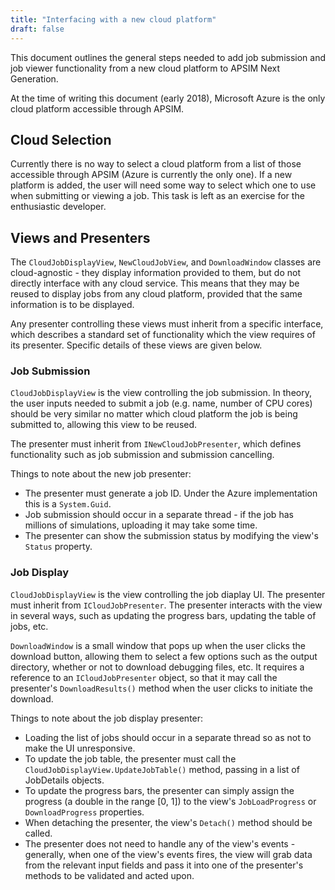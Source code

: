 ```yaml
---
title: "Interfacing with a new cloud platform"
draft: false
---
```


This document outlines the general steps needed to add job submission and job viewer functionality from a new cloud platform to APSIM Next Generation.

At the time of writing this document (early 2018), Microsoft Azure is the only cloud platform accessible through APSIM.

## Cloud Selection

Currently there is no way to select a cloud platform from a list of those accessible through APSIM (Azure is currently the only one). If a new platform is added, the user will need some way to select which one to use when submitting or viewing a job. This task is left as an exercise for the enthusiastic developer.

## Views and Presenters

The `CloudJobDisplayView`, `NewCloudJobView`, and `DownloadWindow` classes are cloud-agnostic - they display information provided to them, but do not directly interface with any cloud service. This means that they may be reused to display jobs from any cloud platform, provided that the same information is to be displayed.

Any presenter controlling these views must inherit from a specific interface, which describes a standard set of functionality which the view requires of its presenter. Specific details of these views are given below.

### Job Submission

`CloudJobDisplayView` is the view controlling the job submission. In theory, the user inputs needed to submit a job (e.g. name, number of CPU cores) should be very similar no matter which cloud platform the job is being submitted to, allowing this view to be reused.

The presenter must inherit from `INewCloudJobPresenter`, which defines functionality such as job submission and submission cancelling.

Things to note about the new job presenter:

- The presenter must generate a job ID. Under the Azure implementation this is a `System.Guid`.
- Job submission should occur in a separate thread - if the job has millions of simulations, uploading it may take some time.
- The presenter can show the submission status by modifying the view's `Status` property.

### Job Display

`CloudJobDisplayView` is the view controlling the job diaplay UI. The presenter must inherit from `ICloudJobPresenter`. The presenter interacts with the view in several ways, such as updating the progress bars, updating the table of jobs, etc.

`DownloadWindow` is a small window that pops up when the user clicks the download button, allowing them to select a few options such as the output directory, whether or not to download debugging files, etc.
It requires a reference to an `ICloudJobPresenter` object, so that it may call the presenter's `DownloadResults()` method when the user clicks to initiate the download.

Things to note about the job display presenter:

- Loading the list of jobs should occur in a separate thread so as not to make the UI unresponsive.
- To update the job table, the presenter must call the `CloudJobDisplayView.UpdateJobTable()` method, passing in a list of JobDetails objects. 
- To update the progress bars, the presenter can simply assign the progress (a double in the range [0, 1]) to the view's `JobLoadProgress` or `DownloadProgress` properties. 
- When detaching the presenter, the view's `Detach()` method should be called. 
- The presenter does not need to handle any of the view's events - generally, when one of the view's events fires, the view will grab data from the relevant input fields and pass it into one of the presenter's methods to be validated and acted upon.